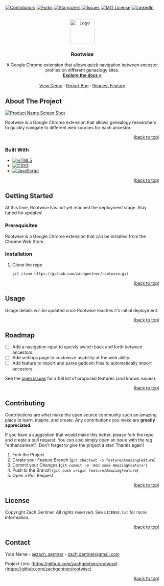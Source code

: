 <!-- Improved compatibility of back to top link: See: https://github.com/othneildrew/Best-README-Template/pull/73 -->

<a name="readme-top"></a>

<!--
*** Thanks for checking out the Best-README-Template. If you have a suggestion
*** that would make this better, please fork the repo and create a pull request
*** or simply open an issue with the tag "enhancement".
*** Don't forget to give the project a star!
*** Thanks again! Now go create something AMAZING! :D
-->

<!-- PROJECT SHIELDS -->
<!--
*** I'm using markdown "reference style" links for readability.
*** Reference links are enclosed in brackets [ ] instead of parentheses ( ).
*** See the bottom of this document for the declaration of the reference variables
*** for contributors-url, forks-url, etc. This is an optional, concise syntax you may use.
*** https://www.markdownguide.org/basic-syntax/#reference-style-links
-->

[![Contributors][contributors-shield]][contributors-url]
[![Forks][forks-shield]][forks-url]
[![Stargazers][stars-shield]][stars-url]
[![Issues][issues-shield]][issues-url]
[![MIT License][license-shield]][license-url]
[![LinkedIn][linkedin-shield]][linkedin-url]

<!-- PROJECT LOGO -->
<br />
<div align="center">
  <a href="https://github.com/zachgentner/rootwise">
    <img src="https://raw.githubusercontent.com/zachgentner/rootwise/main/src/img/favicon/favicon.ico" alt="Logo" width="80" height="80">
  </a>

<h3 align="center">Rootwise</h3>

  <p align="center">
    A Google Chrome extension that allows quick navigation between ancestor profiles on different genealogy sites.
    <br />
    <a href="https://github.com/zachgentner/rootwise"><strong>Explore the docs »</strong></a>
    <br />
    <br />
    <a href="">View Demo</a>
    ·
    <a href="https://github.com/zachgentner/rootwise/issues">Report Bug</a>
    ·
    <a href="https://github.com/zachgentner/rootwise/issues">Request Feature</a>
  </p>
</div>

<!-- TABLE OF CONTENTS
<details>
  <summary>Table of Contents</summary>
  <ol>
    <li>
      <a href="#about-the-project">About The Project</a>
      <ul>
        <li><a href="#built-with">Built With</a></li>
      </ul>
    </li>
    <li>
      <a href="#getting-started">Getting Started</a>
      <ul>
        <li><a href="#prerequisites">Prerequisites</a></li>
        <li><a href="#installation">Installation</a></li>
      </ul>
    </li>
    <li><a href="#usage">Usage</a></li>
    <li><a href="#roadmap">Roadmap</a></li>
    <li><a href="#contributing">Contributing</a></li>
    <li><a href="#license">License</a></li>
    <li><a href="#contact">Contact</a></li>
    <li><a href="#acknowledgments">Acknowledgments</a></li>
  </ol>
</details> -->

<!-- ABOUT THE PROJECT -->

## About The Project

[![Product Name Screen Shot][product-screenshot]](https://repository-images.githubusercontent.com/699593070/9c9d9e25-3512-43cc-9154-7f53bdedef92)

Rootwise is a Google Chrome extension that allows genealogy researchers to quickly navigate to different web sources for each ancestor.

<p align="right">(<a href="#readme-top">back to top</a>)</p>

### Built With

- [![HTML5][HTML.com]][HTML-url]
- [![CSS3][CSS.com]][CSS-url]
- [![JavaScript][JavaScript.com]][JavaScript-url]

<p align="right">(<a href="#readme-top">back to top</a>)</p>

<!-- GETTING STARTED -->

## Getting Started

At this time, Rootwise has not yet reached the deployment stage. Stay tuned for updates!

### Prerequisites

Rootwise is a Google Chrome extension that can be installed from the Chrome Web Store.

### Installation

1. Clone the repo
   ```sh
   git clone https://github.com/zachgentner/rootwise.git
   ```

<p align="right">(<a href="#readme-top">back to top</a>)</p>

<!-- USAGE EXAMPLES -->

## Usage

Usage details will be updated once Rootwise reaches it's initial deployment.

<p align="right">(<a href="#readme-top">back to top</a>)</p>

<!-- ROADMAP -->

## Roadmap

- [ ] Add a navigation input to quickly switch back and forth between ancestors.
- [ ] Add settings page to customize usability of the web utility.
- [ ] Add feature to import and parse gedcom files to automatically import ancestors.

See the [open issues](https://github.com/zachgentner/tictactoe/issues) for a full list of proposed features (and known issues).

<p align="right">(<a href="#readme-top">back to top</a>)</p>

<!-- CONTRIBUTING -->

## Contributing

Contributions are what make the open source community such an amazing place to learn, inspire, and create. Any contributions you make are **greatly appreciated**.

If you have a suggestion that would make this better, please fork the repo and create a pull request. You can also simply open an issue with the tag "enhancement".
Don't forget to give the project a star! Thanks again!

1. Fork the Project
2. Create your Feature Branch (`git checkout -b feature/AmazingFeature`)
3. Commit your Changes (`git commit -m 'Add some AmazingFeature'`)
4. Push to the Branch (`git push origin feature/AmazingFeature`)
5. Open a Pull Request

<p align="right">(<a href="#readme-top">back to top</a>)</p>

<!-- LICENSE -->

## License

Copyright Zach Gentner. All rights reserved. See `LICENSE.txt` for more information.

<p align="right">(<a href="#readme-top">back to top</a>)</p>

<!-- CONTACT -->

## Contact

Your Name - [@zach_gentner](https://twitter.com/zach_gentner) - zach.gentner@gmail.com

Project Link: [https://github.com/zachgentner/rootwise](https://github.com/zachgentner/rootwise)

<p align="right">(<a href="#readme-top">back to top</a>)</p>

<!-- MARKDOWN LINKS & IMAGES -->
<!-- https://www.markdownguide.org/basic-syntax/#reference-style-links -->

[contributors-shield]: https://img.shields.io/github/contributors/zachgentner/tictactoe.svg?style=for-the-badge
[contributors-url]: https://github.com/zachgentner/tictactoe/graphs/contributors
[forks-shield]: https://img.shields.io/github/forks/zachgentner/tictactoe.svg?style=for-the-badge
[forks-url]: https://github.com/zachgentner/tictactoe/network/members
[stars-shield]: https://img.shields.io/github/stars/zachgentner/tictactoe.svg?style=for-the-badge
[stars-url]: https://github.com/zachgentner/tictactoe/stargazers
[issues-shield]: https://img.shields.io/github/issues/zachgentner/tictactoe.svg?style=for-the-badge
[issues-url]: https://github.com/zachgentner/tictactoe/issues
[license-shield]: https://img.shields.io/github/license/zachgentner/tictactoe.svg?style=for-the-badge
[license-url]: https://github.com/zachgentner/tictactoe/blob/master/LICENSE.txt
[linkedin-shield]: https://img.shields.io/badge/-LinkedIn-black.svg?style=for-the-badge&logo=linkedin&colorB=555
[linkedin-url]: https://linkedin.com/in/zachgentner
[product-screenshot]: https://github.com/zachgentner/rootwise/blob/main/src/img/product-screenshot.png
[Bootstrap.com]: https://img.shields.io/badge/Bootstrap-563D7C?style=for-the-badge&logo=bootstrap&logoColor=white
[Bootstrap-url]: https://getbootstrap.com
[HTML.com]: https://img.shields.io/badge/html5-E34F26?style=for-the-badge&logo=html5&logoColor=white
[HTML-url]: https://developer.mozilla.org/en-US/docs/Web/HTML
[CSS.com]: https://img.shields.io/badge/css3-3595cf?style=for-the-badge&logo=css3&logoColor=white
[CSS-url]: https://developer.mozilla.org/en-US/docs/Web/CSS
[JavaScript.com]: https://img.shields.io/badge/JavaScript-F7DF1E?style=for-the-badge&logo=javascript&logoColor=black
[JavaScript-url]: https://developer.mozilla.org/en-US/docs/Web/JavaScript
